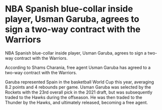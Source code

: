 # NBA Spanish blue-collar inside player, Usman Garuba, agrees to sign a two-way contract with the Warriors 
 NBA Spanish blue-collar inside player, Usman Garuba, agrees to sign a two-way contract with the Warriors.

According to Shams Charania, free agent Usman Garuba has agreed to a two-way contract with the Warriors.

Garuba represented Spain in the basketball World Cup this year, averaging 8.2 points and 4 rebounds per game. Usman Garuba was selected by the Rockets with the 23rd overall pick in the 2021 draft, but was subsequently traded to the Hawks during the offseason. He was then traded to the Thunder by the Hawks, and ultimately released, becoming a free agent.